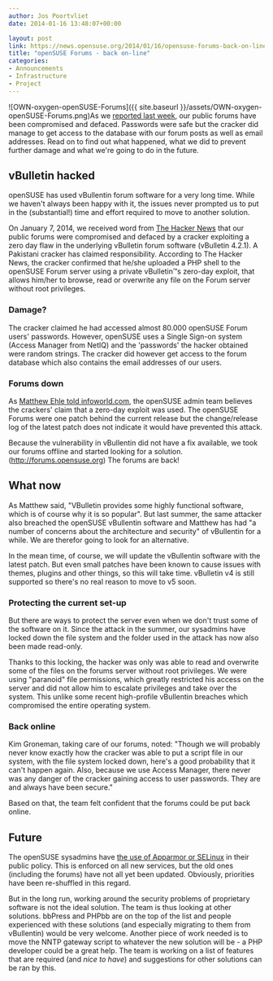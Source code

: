 ```yaml
---
author: Jos Poortvliet
date: 2014-01-16 13:48:07+00:00

layout: post
link: https://news.opensuse.org/2014/01/16/opensuse-forums-back-on-line/
title: "openSUSE Forums - back on-line"
categories:
- Announcements
- Infrastructure
- Project
---
```

![OWN-oxygen-openSUSE-Forums]({{ site.baseurl }}/assets/OWN-oxygen-openSUSE-Forums.png)As we [reported last week](https://news.opensuse.org/2014/01/07/opensuse-forums-defaced/), our public forums have been compromised and defaced. Passwords were safe but the cracker did manage to get access to the database with our forum posts as well as email addresses. Read on to find out what happened, what we did to prevent further damage and what we're going to do in the future.



## vBulletin hacked


openSUSE has used vBullentin forum software for a very long time. While we haven't always been happy with it, the issues never prompted us to put in the (substantial!) time and effort required to move to another solution.

On January 7, 2014, we received word from [The Hacker News](http://thehackernews.com) that our public forums were compromised and defaced by a cracker exploiting a zero day flaw in the underlying vBulletin forum software (vBulletin 4.2.1). A Pakistani cracker has claimed responsibility. According to The Hacker News, the cracker confirmed that he/she uploaded a PHP shell to the openSUSE Forum server using a private vBulletin™s zero-day exploit, that allows him/her to browse, read or overwrite any file on the Forum server without root privileges.



### Damage?


The cracker claimed he had accessed almost 80.000 openSUSE Forum users' passwords. However, openSUSE uses a Single Sign-on system (Access Manager from NetIQ) and the 'passwords' the hacker obtained were random strings. The cracker did however get access to the forum database which also contains the email addresses of our users.



### Forums down


As [Matthew Ehle told infoworld.com](http://www.infoworld.com/d/security/opensuse-forums-hack-raises-vbulletin-zero-day-exploit-possibility-233849), the openSUSE admin team believes the crackers' claim that a zero-day exploit was used. The openSUSE Forums were one patch behind the current release but the change/release log of the latest patch does not indicate it would have prevented this attack.

Because the vulnerability in vBullentin did not have a fix available, we took our forums offline and started looking for a solution.
(http://forums.opensuse.org) The forums are back!


## What now


As Matthew said, "VBulletin provides some highly functional software, which is of course why it is so popular". But last summer, the same attacker also breached the openSUSE vBullentin software and Matthew has had "a number of concerns about the architecture and security" of vBullentin for a while. We are therefor going to look for an alternative.

In the mean time, of course, we will update the vBullentin software with the latest patch. But even small patches have been known to cause issues with themes, plugins and other things, so this will take time. vBulletin v4 is still supported so there's no real reason to move to v5 soon.


### Protecting the current set-up


But there are ways to protect the server even when we don't trust some of the software on it. Since the attack in the summer, our sysadmins have locked down the file system and the folder used in the attack has now also been made read-only.

Thanks to this locking, the hacker was only was able to read and overwrite some of the files on the forums server without root privileges.  We were using "paranoid" file permissions, which greatly restricted his access on the server and did not allow him to escalate privileges and take over the system. This unlike some recent high-profile vBullentin breaches which compromised the entire operating system.



### Back online


Kim Groneman, taking care of our forums, noted: "Though we will probably never know exactly how the cracker was able to put a script file in our system, with the file system locked down, here's a good probability that it can't happen again. Also, because we use Access Manager, there never was any danger of the cracker gaining access to user passwords. They are and always have been secure."

Based on that, the team felt confident that the forums could be put back online.


## Future


The openSUSE sysadmins have [the use of Apparmor or SELinux](https://en.opensuse.org/openSUSE:Infrastructure_policy) in their public policy. This is enforced on all new services, but the old ones (including the forums) have not all yet been updated. Obviously, priorities have been re-shuffled in this regard.

But in the long run, working around the security problems of proprietary software is not the ideal solution. The team is thus looking at other solutions. bbPress and PHPbb are on the top of the list and people experienced with these solutions (and especially migrating to them from vBullentin) would be very welcome. Another piece of work needed is to move the NNTP gateway script to whatever the new solution will be - a PHP developer could be a great help. The team is working on a list of features that are required (and _nice to have_) and suggestions for other solutions can be ran by this.		
